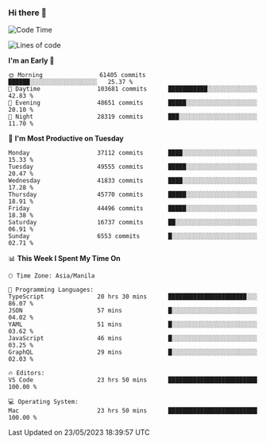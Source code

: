 ### Hi there 👋

<!--START_SECTION:waka-->
![Code Time](http://img.shields.io/badge/Code%20Time-3%2C979%20hrs%2055%20mins-blue)

![Lines of code](https://img.shields.io/badge/From%20Hello%20World%20I%27ve%20Written-99.7%20million%20lines%20of%20code-blue)

**I'm an Early 🐤** 

```text
🌞 Morning                61405 commits       ██████░░░░░░░░░░░░░░░░░░░   25.37 % 
🌆 Daytime                103681 commits      ███████████░░░░░░░░░░░░░░   42.83 % 
🌃 Evening                48651 commits       █████░░░░░░░░░░░░░░░░░░░░   20.10 % 
🌙 Night                  28319 commits       ███░░░░░░░░░░░░░░░░░░░░░░   11.70 % 
```
📅 **I'm Most Productive on Tuesday** 

```text
Monday                   37112 commits       ████░░░░░░░░░░░░░░░░░░░░░   15.33 % 
Tuesday                  49555 commits       █████░░░░░░░░░░░░░░░░░░░░   20.47 % 
Wednesday                41833 commits       ████░░░░░░░░░░░░░░░░░░░░░   17.28 % 
Thursday                 45770 commits       █████░░░░░░░░░░░░░░░░░░░░   18.91 % 
Friday                   44496 commits       █████░░░░░░░░░░░░░░░░░░░░   18.38 % 
Saturday                 16737 commits       ██░░░░░░░░░░░░░░░░░░░░░░░   06.91 % 
Sunday                   6553 commits        █░░░░░░░░░░░░░░░░░░░░░░░░   02.71 % 
```


📊 **This Week I Spent My Time On** 

```text
🕑︎ Time Zone: Asia/Manila

💬 Programming Languages: 
TypeScript               20 hrs 30 mins      ██████████████████████░░░   86.07 % 
JSON                     57 mins             █░░░░░░░░░░░░░░░░░░░░░░░░   04.02 % 
YAML                     51 mins             █░░░░░░░░░░░░░░░░░░░░░░░░   03.62 % 
JavaScript               46 mins             █░░░░░░░░░░░░░░░░░░░░░░░░   03.25 % 
GraphQL                  29 mins             █░░░░░░░░░░░░░░░░░░░░░░░░   02.03 % 

🔥 Editors: 
VS Code                  23 hrs 50 mins      █████████████████████████   100.00 % 

💻 Operating System: 
Mac                      23 hrs 50 mins      █████████████████████████   100.00 % 
```


 Last Updated on 23/05/2023 18:39:57 UTC
<!--END_SECTION:waka-->


<!--
**rad182/rad182** is a ✨ _special_ ✨ repository because its `README.md` (this file) appears on your GitHub profile.

Here are some ideas to get you started:

- 🔭 I’m currently working on ...
- 🌱 I’m currently learning ...
- 👯 I’m looking to collaborate on ...
- 🤔 I’m looking for help with ...
- 💬 Ask me about ...
- 📫 How to reach me: ...
- 😄 Pronouns: ...
- ⚡ Fun fact: ...
-->
